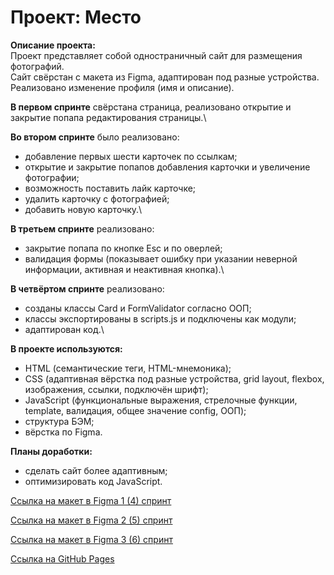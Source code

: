 # Проект: Место

**Описание проекта:**\
Проект представляет собой одностраничный сайт для размещения фотографий.\
Сайт свёрстан с макета из Figma, адаптирован под разные устройства. Реализовано изменение профиля (имя и описание).

**В первом спринте** свёрстана страница, реализовано открытие и закрытие попапа редактирования страницы.\

**Во втором спринте** было реализовано:
- добавление первых шести карточек по ссылкам;
- открытие и закрытие попапов добавления карточки и увеличение фотографии;
- возможность поставить лайк карточке;
- удалить карточку с фотографией;
- добавить новую карточку.\

**В третьем спринте** реализовано:
- закрытие попапа по кнопке Esc и по оверлей;
- валидация формы (показывает ошибку при указании неверной информации, активная и неактивная кнопка).\

**В четвёртом спринте** реализовано:
- созданы классы Card и FormValidator согласно ООП;
- классы экспортированы в scripts.js и подключены как модули;
- адаптирован код.\

**В проекте используются:**
- HTML (семантические теги, HTML-мнемоника);
- CSS (адаптивная вёрстка под разные устройства, grid layout, flexbox, изображения, ссылки, подключён шрифт);
- JavaScript (функциональные выражения, стрелочные функции, template, валидация, общее значение config, ООП);
- структура БЭМ;
- вёрстка по Figma.

**Планы доработки:**
- сделать сайт более адаптивным;
- оптимизировать код JavaScript.

[Ссылка на макет в Figma 1 (4) спринт](https://www.figma.com/file/2cn9N9jSkmxD84oJik7xL7/JavaScript.-Sprint-4?node-id=0%3A1)

[Ссылка на макет в Figma 2 (5) спринт](https://www.figma.com/file/bjyvbKKJN2naO0ucURl2Z0/JavaScript.-Sprint-5?node-id=50160%3A347)

[Ссылка на макет в Figma 3 (6) спринт](https://www.figma.com/file/kRVLKwYG3d1HGLvh7JFWRT/JavaScript.-Sprint-6?node-id=0%3A1)

[Ссылка на GitHub Pages](https://yulyachi.github.io/mesto/)